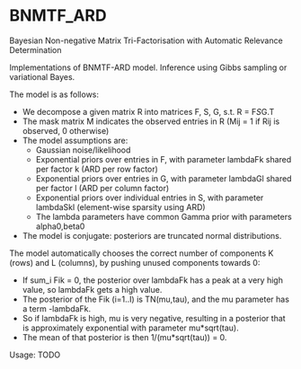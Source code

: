 # BNMTF_ARD
Bayesian Non-negative Matrix Tri-Factorisation with Automatic Relevance Determination

Implementations of BNMTF-ARD model. Inference using Gibbs sampling or variational Bayes.

The model is as follows:
- We decompose a given matrix R into matrices F, S, G, s.t. R = F*S*G.T
- The mask matrix M indicates the observed entries in R (Mij = 1 if Rij is observed, 0 otherwise)
- The model assumptions are: 
  - Gaussian noise/likelihood
  - Exponential priors over entries in F, with parameter lambdaFk shared per factor k (ARD per row factor)
  - Exponential priors over entries in G, with parameter lambdaGl shared per factor l (ARD per column factor)
  - Exponential priors over individual entries in S, with parameter lambdaSkl (element-wise sparsity using ARD)
  - The lambda parameters have common Gamma prior with parameters alpha0,beta0
- The model is conjugate: posteriors are truncated normal distributions.

The model automatically chooses the correct number of components K (rows) and L (columns), by pushing unused components towards 0:
- If sum_i Fik = 0, the posterior over lambdaFk has a peak at a very high value, so lambdaFk gets a high value.
- The posterior of the Fik (i=1..I) is TN(mu,tau), and the mu parameter has a term -lambdaFk.
- So if lambdaFk is high, mu is very negative, resulting in a posterior that is approximately exponential with parameter mu*sqrt(tau).
- The mean of that posterior is then 1/(mu*sqrt(tau)) = 0.

Usage:
TODO
